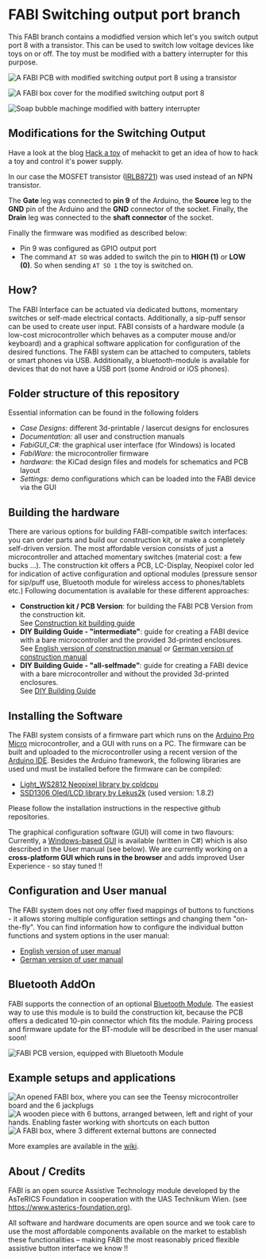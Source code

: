 # FABI Switching output port branch

This FABI branch contains a modidfied version which let's you switch output port 8 with a transistor. This can be used to switch low voltage devices like toys on or off. The toy must be modified with a battery interrupter for this purpose.

![A FABI PCB with modified switching output port 8 using a transistor](./img/FABI-switching-output-8-PCB.jpg)

![A FABI box cover for the modified switching output port 8](./img/FABI-switching-output-8-cover.jpeg)

![Soap bubble machinge modified with battery interrupter](./img/Soap-bubble-machine-with-battery-interrupter.jpg)

## Modifications for the Switching Output

Have a look at the blog [Hack a toy](https://mehackit.org/en/courses/electronics_projects/05-projects/08-hack_your_toy/) of mehackit to get an idea of how to hack a toy and control it's power supply.

In our case the MOSFET transistor ([IRLB8721](https://www.infineon.com/cms/de/product/power/mosfet/n-channel/irlb8721/?redirId=150229)) was used instead of an NPN transistor.

The **Gate** leg was connected to **pin 9** of the Arduino, the **Source** leg to the **GND** pin of the Arduino and the **GND** connector of the socket. Finally, the **Drain** leg was connected to the **shaft connector** of the socket.

Finally the firmware was modified as described below:
* Pin 9 was configured as GPIO output port
* The command ```AT SO``` was added to switch the pin to **HIGH (1)** or **LOW (0)**. So when sending ```AT SO 1``` the toy is switched on. 


## How?

The FABI Interface can be actuated via dedicated buttons, momentary switches or self-made
electrical contacts. Additionally, a sip-puff sensor can be used to create user input.
FABI consists of a hardware module (a low-cost microcontroller which behaves
as a computer mouse and/or keyboard) and a graphical software application for configuration of
the desired functions. The FABI system can be attached to computers, tablets or smart phones via USB.
Additionally, a bluetooth-module is available for devices that do not have a USB port (some Android or iOS phones).

## Folder structure of this repository
Essential information can be found in the following folders
* _Case Designs:_ different 3d-printable / lasercut designs for enclosures
* _Documentation:_ all user and construction manuals
* _FabiGUI_C#:_ the graphical user interface (for Windows) is located
* _FabiWare:_ the microcontroller firmware
* _hardware:_ the KiCad design files and models for schematics and PCB layout
* _Settings:_ demo configurations which can be loaded into the FABI device via the GUI


## Building the hardware

There are various options for building FABI-compatible switch interfaces: you can order parts and build our construction kit, or make a completely self-driven version.
The most affordable version consists of just a microcontroller and attached momentary switches (material cost: a few bucks ...). The construction kit offers a PCB, LC-Display, 
Neopixel color led for indication of active configuration and optional modules (pressure sensor for sip/puff use, Bluetooth module for wireless access to phones/tablets etc.)
Following documentation is available for these different approaches:
* **Construction kit / PCB Version**: for building the FABI PCB Version from the construction kit.\
See [Construction kit building guide](https://github.com/asterics/FABI/blob/master/Documentation/ConstructionManual/PCB-Version/FABIManual.pdf)
* **DIY Building Guide - "intermediate"**: guide for creating a FABI device with a bare microcontroller and the provided 3d-printed enclosures.\
See [English version of construction manual](https://github.com/asterics/FABI/blob/master/Documentation/ConstructionManual/3D-printedBox/en/FABI_ConstructionManual.pdf) 
or [German version of construction manual](https://github.com/asterics/FABI/blob/master/Documentation/ConstructionManual/3D-printedBox/de/FABI_Bauanleitung.pdf)
* **DIY Building Guide - "all-selfmade"**: guide for creating a FABI device with a bare microcontroller and without the provided 3d-printed enclosures.\
See [DIY Building Guide](https://github.com/asterics/FABI/blob/master/Documentation/ConstructionManual/SelfmadeBox/FABI_Construction_SelfmadeBox.pdf)

## Installing the Software

The FABI system consists of a firmware part which runs on the [Arduino Pro Micro](https://www.sparkfun.com/products/12640) microcontroller, and a GUI with runs on a PC.
The firmware can be built and uploaded to the microcontroller using a recent version of the [Arduino IDE](https://www.arduino.cc/en/software).
Besides the Arduino framework, the following libraries are used und must be installed before the firmware can be compiled:

* [Light_WS2812 Neopixel library by cpldcpu](https://github.com/cpldcpu/light_ws2812) 
* [SSD1306 Oled/LCD library by Lekus2k](https://github.com/lexus2k/ssd1306) (used version: 1.8.2)

Please follow the installation instructions in the respective github repositories.

The graphical configuration software (GUI) will come in two flavours: Currently, a [Windows-based GUI](https://github.com/asterics/FABI/tree/master/FabiGUI_C%23) is available (written in C#) which is also described in the User manual (see below).
We are currently working on a **cross-platform GUI which runs in the browser** and adds improved User Experience - so stay tuned !!

## Configuration and User manual

The FABI system does not ony offer fixed mappings of buttons to functions - it allows storing multiple configuration settings and changing them "on-the-fly".
You can find information how to configure the individual button functions and system options in the user manual:
* [English version of user manual](https://github.com/asterics/FABI/blob/master/Documentation/UserManual/FABI_GUI/en/FABI_UserManual.pdf) 
* [German version of user manual](https://github.com/asterics/FABI/blob/master/Documentation/UserManual/FABI_GUI/de/FABI_AnwendungsAnleitung.pdf)

## Bluetooth AddOn

FABI supports the connection of an optional [Bluetooth Module](https://github.com/asterics/esp32_mouse_keyboard). The easiest way to use this module is to build the construction kit, 
because the PCB offers a dedicated 10-pin connector which fits the module. Pairing process and firmware update for the BT-module will be described in the user manual soon!

![FABI PCB version, equipped with Bluetooth Module](https://github.com/asterics/FABI/blob/master/img/pcb_open.JPG "FABI PCB version with equipped bluetooth module")


## Example setups and applications

![An opened FABI box, where you can see the Teensy microcontroller board and the 6 jackplugs](https://github.com/asterics/FABI/blob/master/img/7.jpg "FABI box with jackplugs")
![A wooden piece with 6 buttons, arranged between, left and right of your hands. Enabling faster working with shortcuts on each button](https://github.com/asterics/FABI/blob/master/img/2.jpg "RapidCoding prototype, powered by FABI")
![A FABI box, where 3 different external buttons are connected](https://github.com/asterics/FABI/blob/master/img/8.jpg "FABI box with external buttons")

More examples are available in the [wiki](https://github.com/asterics/FABI/wiki).


## About / Credits

FABI is an open source Assistive Technology module developed by the AsTeRICS Foundation in cooperation with the UAS Technikum Wien.
(see https://www.asterics-foundation.org).

All software and hardware documents are open source and we took care to use the most
affordable components available on the market to establish these functionalities – making FABI the
most reasonably priced flexible assistive button interface we know !!
